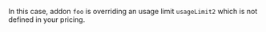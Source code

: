 In this case, addon `foo` is overriding an usage limit `usageLimit2` which is not
defined in your pricing.

